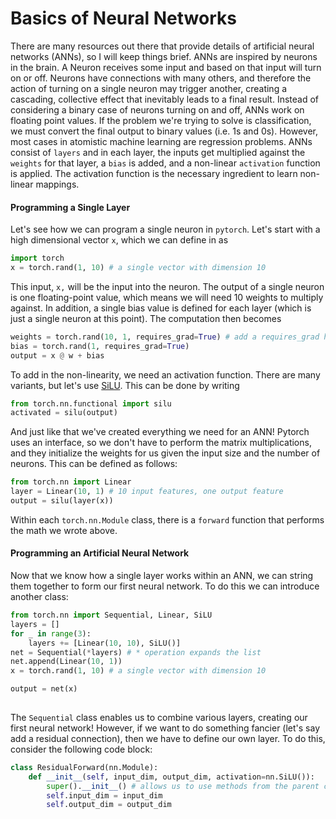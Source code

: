 # Basics of Neural Networks

There are many resources out there that provide details of artificial neural networks (ANNs), so I will keep things brief. ANNs are inspired by neurons in the brain. A Neuron receives some input and based on that input will turn on or off. Neurons have connections with many others, and therefore the action of turning on a single neuron may trigger another, creating a cascading, collective effect that inevitably leads to a final result. Instead of considering a binary case of neurons turning on and off, ANNs work on floating point values. If the problem we're trying to solve is classification, we must convert the final output to binary values (i.e. 1s and 0s). However, most cases in atomistic machine learning are regression problems. ANNs consist of `layers` and in each layer, the inputs get multiplied against the `weights` for that layer, a `bias` is added, and a non-linear `activation` function is applied. The activation function is the necessary ingredient to learn non-linear mappings.

#### Programming a Single Layer
Let's see how we can program a single neuron in `pytorch`. Let's start with a high dimensional vector `x`, which we can define in as
```python
import torch
x = torch.rand(1, 10) # a single vector with dimension 10
```
This input, `x,` will be the input into the neuron. The output of a single neuron is one floating-point value, which means we will need 10 weights to multiply against. In addition, a single bias value is defined for each layer (which is just a single neuron at this point). The computation then becomes
```python
weights = torch.rand(10, 1, requires_grad=True) # add a requires_grad here so we can modify the weights!
bias = torch.rand(1, requires_grad=True)
output = x @ w + bias
```
To add in the non-linearity, we need an activation function. There are many variants, but let's use [SiLU](https://pytorch.org/docs/stable/generated/torch.nn.SiLU.html). This can be done by writing
```python
from torch.nn.functional import silu
activated = silu(output)
```
And just like that we've created everything we need for an ANN! Pytorch uses an interface, so we don't have to perform the matrix multiplications, and they initialize the weights for us given the input size and the number of neurons. This can be defined as follows:
```python
from torch.nn import Linear
layer = Linear(10, 1) # 10 input features, one output feature
output = silu(layer(x))
```
Within each `torch.nn.Module` class, there is a `forward` function that performs the math we wrote above.

#### Programming an Artificial Neural Network
Now that we know how a single layer works within an ANN, we can string them together to form our first neural network. To do this we can introduce another class:
```python
from torch.nn import Sequential, Linear, SiLU
layers = []
for _ in range(3):
    layers += [Linear(10, 10), SiLU()]
net = Sequential(*layers) # * operation expands the list
net.append(Linear(10, 1))
x = torch.rand(1, 10) # a single vector with dimension 10

output = net(x)
 
```
The  `Sequential` class enables us to combine various layers, creating our first neural network! However, if we want to do something fancier (let's say add a residual connection), then we have to define our own layer. To do this, consider the following code block:
```python
class ResidualForward(nn.Module):
    def __init__(self, input_dim, output_dim, activation=nn.SiLU()):
        super().__init__() # allows us to use methods from the parent class nn.Module
        self.input_dim = input_dim
        self.output_dim = output_dim
```
